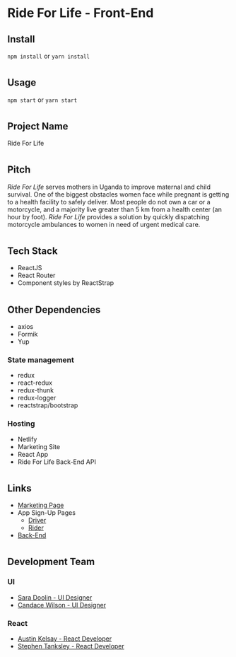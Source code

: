 # Ride For Life - Front-End

## Install
`npm install` or `yarn install`

#

## Usage
`npm start` or `yarn start` 

#

## Project Name
Ride For Life

#

## Pitch
_Ride For Life_ serves mothers in Uganda to improve maternal and child survival. One of the biggest obstacles women face while pregnant is getting to a health facility to safely deliver. Most people do not own a car or a motorcycle, and a majority live greater than 5 km from a health center (an hour by foot). _Ride For Life_ provides a solution by quickly dispatching motorcycle ambulances to women in need of urgent medical care.

#

## Tech Stack
* ReactJS
* React Router
* Component styles by ReactStrap

#

## Other Dependencies
* axios
* Formik
* Yup

### State management
* redux
* react-redux
* redux-thunk
* redux-logger
* reactstrap/bootstrap

### Hosting
* Netlify 
* Marketing Site
* React App
* Ride For Life Back-End API

#

## Links

* [Marketing Page](https://rideforlife19.netlify.com/ "Ride For Life Marketing Page")
* App Sign-Up Pages
    * [Driver](https://build-ride-for-life.netlify.com/driver-signup/ "Ride For Life Driver Sign-up page")
    * [Rider](https://build-ride-for-life.netlify.com/rider-signup/ "Ride For Life Rider Sign-up page")
* [Back-End](https://github.com/RideforLife/BackEnd "Ride For Life Back-End repository")

#

## Development Team

### UI
* [Sara Doolin - UI Designer](https://github.com/saradoolin/ "Sara Doolin Github Link")
* [Candace Wilson - UI Designer](https://github.com/candaceyw/ "Candace Wilson Github Link")

### React
* [Austin Kelsay - React Developer](https://github.com/AustinKelsay/ "Austin Kelsay Github Link")
* [Stephen Tanksley - React Developer](https://github.com/stephentanksley/ "Stephen Tanksley Github Link")
